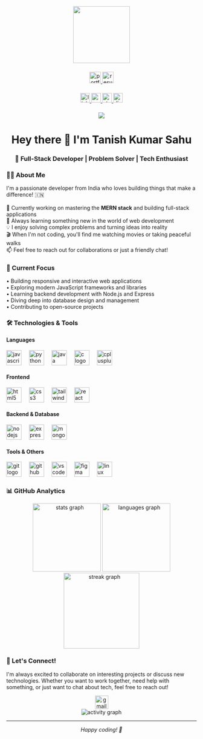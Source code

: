 <div align="center">
  <img height="150" src="https://media.giphy.com/media/M9gbBd9nbDrOTu1Mqx/giphy.gif"  />
</div>

###

<div align="center">
  <a href="https://tanishkumarsahu.vercel.app/" target="_blank" rel="noopener noreferrer">
    <img src="https://img.shields.io/static/v1?message=Portfolio&logo=internetexplorer&label=&color=0078D4&logoColor=white&labelColor=&style=for-the-badge" height="30" alt="portfolio"  />
  </a>
  <a href="https://drive.usercontent.google.com/u/0/uc?id=1PTnyosY59_kf0wGKwWTUDQe5LaaKAk7Y&export=download">
    <img src="https://img.shields.io/static/v1?message=Resume&logo=microsoftword&label=&color=2B579A&logoColor=white&labelColor=&style=for-the-badge" height="30" alt="resume"  />
  </a>
</div>

###

<div align="center">
  <a href="https://www.linkedin.com/in/tanishkumarsahu/" target="_blank">
    <img src="https://img.shields.io/static/v1?message=LinkedIn&logo=linkedin&label=&color=0077B5&logoColor=white&labelColor=&style=for-the-badge" height="25" alt="linkedin logo"  />
  </a>
  <a href="https://medium.com/@tanishkumarsahu" target="_blank">
    <img src="https://img.shields.io/static/v1?message=Medium&logo=medium&label=&color=12100E&logoColor=white&labelColor=&style=for-the-badge" height="25" alt="medium logo"  />
  </a>
  <a href="https://stackoverflow.com/users/30427072/tanish-kumar-sahu" target="_blank">
    <img src="https://img.shields.io/static/v1?message=Stackoverflow&logo=stackoverflow&label=&color=FE7A16&logoColor=white&labelColor=&style=for-the-badge" height="25" alt="stackoverflow logo"  />
  </a>
  <a href="https://discord.gg/vhC3K66R" target="_blank">
    <img src="https://img.shields.io/static/v1?message=Discord&logo=discord&label=&color=7289DA&logoColor=white&labelColor=&style=for-the-badge" height="25" alt="discord logo"  />
  </a>
</div>

###

<div align="center">
  <img src="https://visitor-badge.laobi.icu/badge?page_id=tanishkumarsahu.tanishkumarsahu&"  />
</div>

###

<h1 align="center">Hey there 👋 I'm Tanish Kumar Sahu</h1>

<h3 align="center">🚀 Full-Stack Developer | Problem Solver | Tech Enthusiast</h3>

###

<h3 align="left">👨‍💻 About Me</h3>

<p align="left">
I'm a passionate developer from India who loves building things that make a difference! 🇮🇳<br><br>
🔭 Currently working on mastering the <strong>MERN stack</strong> and building full-stack applications<br>
🌱 Always learning something new in the world of web development<br>
💡 I enjoy solving complex problems and turning ideas into reality<br>
🎬 When I'm not coding, you'll find me watching movies or taking peaceful walks<br>
📫 Feel free to reach out for collaborations or just a friendly chat!
</p>

###

<h3 align="left">🎯 Current Focus</h3>

<p align="left">
• Building responsive and interactive web applications<br>
• Exploring modern JavaScript frameworks and libraries<br>
• Learning backend development with Node.js and Express<br>
• Diving deep into database design and management<br>
• Contributing to open-source projects
</p>

###

<h3 align="left">🛠 Technologies & Tools</h3>

<h4 align="left">Languages</h4>
<div align="left">
  <img src="https://cdn.jsdelivr.net/gh/devicons/devicon/icons/javascript/javascript-original.svg" height="40" alt="javascript logo"  />
  <img width="12" />
  <img src="https://cdn.jsdelivr.net/gh/devicons/devicon/icons/python/python-original.svg" height="40" alt="python logo"  />
  <img width="12" />
  <img src="https://cdn.jsdelivr.net/gh/devicons/devicon/icons/java/java-original.svg" height="40" alt="java logo"  />
  <img width="12" />
  <img src="https://cdn.jsdelivr.net/gh/devicons/devicon/icons/c/c-original.svg" height="40" alt="c logo"  />
  <img width="12" />
  <img src="https://cdn.jsdelivr.net/gh/devicons/devicon/icons/cplusplus/cplusplus-original.svg" height="40" alt="cplusplus logo"  />
</div>

<h4 align="left">Frontend</h4>
<div align="left">
  <img src="https://cdn.jsdelivr.net/gh/devicons/devicon/icons/html5/html5-original.svg" height="40" alt="html5 logo"  />
  <img width="12" />
  <img src="https://cdn.jsdelivr.net/gh/devicons/devicon/icons/css3/css3-original.svg" height="40" alt="css3 logo"  />
  <img width="12" />
  <img src="https://cdn.jsdelivr.net/gh/devicons/devicon/icons/tailwindcss/tailwindcss-original-wordmark.svg" height="40" alt="tailwindcss logo"  />
  <img width="12" />
  <img src="https://cdn.jsdelivr.net/gh/devicons/devicon/icons/react/react-original.svg" height="40" alt="react logo"  />
</div>

<h4 align="left">Backend & Database</h4>
<div align="left">
  <img src="https://cdn.jsdelivr.net/gh/devicons/devicon/icons/nodejs/nodejs-original.svg" height="40" alt="nodejs logo"  />
  <img width="12" />
  <img src="https://cdn.jsdelivr.net/gh/devicons/devicon/icons/express/express-original.svg" height="40" alt="express logo"  />
  <img width="12" />
  <img src="https://cdn.jsdelivr.net/gh/devicons/devicon/icons/mongodb/mongodb-original.svg" height="40" alt="mongodb logo"  />
</div>

<h4 align="left">Tools & Others</h4>
<div align="left">
  <img src="https://cdn.jsdelivr.net/gh/devicons/devicon/icons/git/git-original.svg" height="40" alt="git logo"  />
  <img width="12" />
  <img src="https://cdn.jsdelivr.net/gh/devicons/devicon/icons/github/github-original.svg" height="40" alt="github logo"  />
  <img width="12" />
  <img src="https://cdn.jsdelivr.net/gh/devicons/devicon/icons/vscode/vscode-original.svg" height="40" alt="vscode logo"  />
  <img width="12" />
  <img src="https://cdn.jsdelivr.net/gh/devicons/devicon/icons/figma/figma-original.svg" height="40" alt="figma logo"  />
  <img width="12" />
  <img src="https://cdn.jsdelivr.net/gh/devicons/devicon/icons/linux/linux-original.svg" height="40" alt="linux logo"  />
</div>

###

<h3 align="left">📊 GitHub Analytics</h3>

<div align="center">
  <img src="https://github-readme-stats.vercel.app/api?username=tanishkumarsahu&theme=dark&hide_border=false&include_all_commits=false&count_private=false" height="180" alt="stats graph" />
  <img src="https://github-readme-stats.vercel.app/api/top-langs?username=tanishkumarsahu&locale=en&hide_title=false&layout=compact&card_width=320&langs_count=8&theme=dark&hide_border=false&order=2" height="180" alt="languages graph"  />
</div>

<div align="center">
  <img src="https://streak-stats.demolab.com?user=tanishkumarsahu&locale=en&mode=daily&theme=dark&hide_border=false&border_radius=5&order=3" height="200" alt="streak graph"  />
</div>

###


###

<h3 align="left">🤝 Let's Connect!</h3>

<p align="left">
I'm always excited to collaborate on interesting projects or discuss new technologies. Whether you want to work together, need help with something, or just want to chat about tech, feel free to reach out!
</p>

<div align="center">
  <a href="mailto:tanishsahu9331@gmail.com">
    <img src="https://img.shields.io/static/v1?message=Email&logo=gmail&label=&color=D14836&logoColor=white&labelColor=&style=for-the-badge" height="35" alt="gmail logo"  />
  </a>
</div>

<div align="center">
  <img src="https://github-readme-activity-graph.vercel.app/graph?username=tanishkumarsahu&theme=react-dark&hide_border=true" alt="activity graph" />
</div>

---

<div align="center">
  <i>Happy coding! 🚀</i>
</div>
